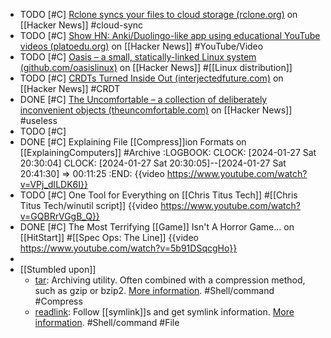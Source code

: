 - TODO [#C] [Rclone syncs your files to cloud storage (rclone.org)](https://news.ycombinator.com/item?id=39151937) on [[Hacker News]] #cloud-sync
- TODO [#C] [Show HN: Anki/Duolingo-like app using educational YouTube videos (platoedu.org)](https://news.ycombinator.com/item?id=39148336) on [[Hacker News]] #YouTube/Video
- TODO [#C] [Oasis – a small, statically-linked Linux system (github.com/oasislinux)](https://news.ycombinator.com/item?id=39142748) on [[Hacker News]] #[[Linux distribution]]
- TODO [#C] [CRDTs Turned Inside Out (interjectedfuture.com)](https://news.ycombinator.com/item?id=39130945) on [[Hacker News]] #CRDT
- DONE [#C] [The Uncomfortable – a collection of deliberately inconvenient objects (theuncomfortable.com)](https://news.ycombinator.com/item?id=39132423) on [[Hacker News]] #useless
- TODO [#C]
- DONE [#C] Explaining File [[Compress]]ion Formats on [[ExplainingComputers]] #Archive 
  :LOGBOOK:
  CLOCK: [2024-01-27 Sat 20:30:04]
  CLOCK: [2024-01-27 Sat 20:30:05]--[2024-01-27 Sat 20:41:30] =>  00:11:25
  :END:
  {{video https://www.youtube.com/watch?v=VPj_dILDK6I}}
- TODO [#C] One Tool for Everything on [[Chris Titus Tech]] #[[Chris Titus Tech/winutil script]]
  {{video https://www.youtube.com/watch?v=GQBRrVGgB_Q}}
- DONE [#C] The Most Terrifying [[Game]] Isn't A Horror Game... on [[HitStart]] #[[Spec Ops: The Line]]
  {{video https://www.youtube.com/watch?v=5b91DSqcgHo}}
-
- [[Stumbled upon]]
	- [tar](https://command-not-found.com/tar): Archiving utility. Often combined with a compression method, such as gzip or bzip2. [More information](https://www.gnu.org/software/tar). #Shell/command #Compress
	- [readlink](https://command-not-found.com/readlink): Follow [[symlink]]s and get symlink information. [More information](https://www.gnu.org/software/coreutils/manual/html_node/readlink-invocation.html#readlink-invocation). #Shell/command #File